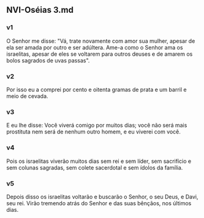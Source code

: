 ## NVI-Oséias 3.md
### v1
 O Senhor me disse: "Vá, trate novamente com amor sua mulher, apesar de ela ser amada por outro e ser adúltera. Ame-a como o Senhor ama os israelitas, apesar de eles se voltarem para outros deuses e de amarem os bolos sagrados de uvas passas".
### v2
 Por isso eu a comprei por cento e oitenta gramas de prata e um barril e meio de cevada.
### v3
 E eu lhe disse: Você viverá comigo por muitos dias; você não será mais prostituta nem será de nenhum outro homem, e eu viverei com você.
### v4
 Pois os israelitas viverão muitos dias sem rei e sem líder, sem sacrifício e sem colunas sagradas, sem colete sacerdotal e sem ídolos da família.
### v5
 Depois disso os israelitas voltarão e buscarão o Senhor, o seu Deus, e Davi, seu rei. Virão tremendo atrás do Senhor e das suas bênçãos, nos últimos dias.

